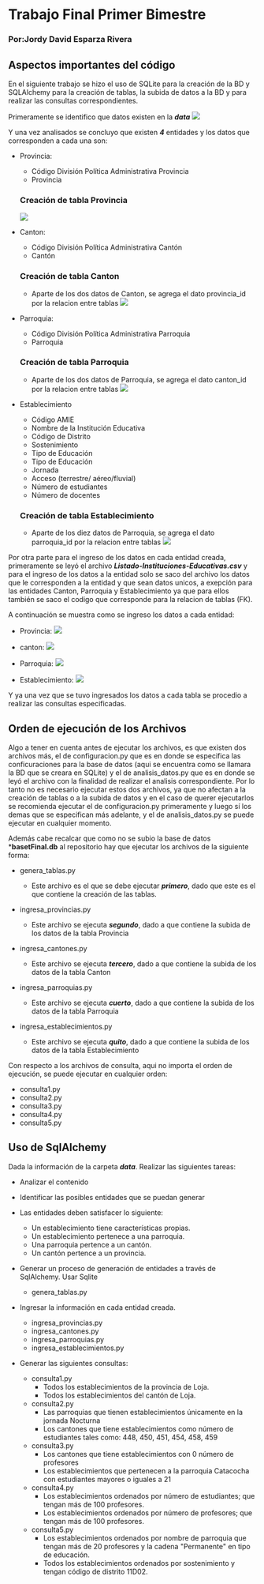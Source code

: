 # Trabajo Final Primer Bimestre

### Por:Jordy David Esparza Rivera

## Aspectos importantes del código

En el siguiente trabajo se hizo el uso de SQLite para la creación de la BD y SQLAlchemy para la creación de tablas, la subida de datos a la BD y para realizar las consultas correspondientes.

Primeramente se identifico que datos existen en la ***data***
![](https://github.com/PlataformasWeb-P-AA2021/trabajo-final-1bim-Jdesparza/img/0.png)

Y una vez analisados se concluyo que existen ***4*** entidades y los datos que corresponden a cada una son:

* Provincia:
	* Código División Política Administrativa Provincia
	* Provincia

	### Creación de tabla Provincia
	![](https://github.com/PlataformasWeb-P-AA2021/trabajo-final-1bim-Jdesparza/img/1.png) 

* Canton:
	* Código División Política Administrativa  Cantón
	* Cantón

	### Creación de tabla Canton
	* Aparte de los dos datos de Canton, se agrega el dato provincia_id por la relacion entre tablas
	![](https://github.com/PlataformasWeb-P-AA2021/trabajo-final-1bim-Jdesparza/img/2.png) 

* Parroquia:
	* Código División Política Administrativa  Parroquia
	* Parroquia

	### Creación de tabla Parroquia
	* Aparte de los dos datos de Parroquia, se agrega el dato canton_id por la relacion entre tablas
	![](https://github.com/PlataformasWeb-P-AA2021/trabajo-final-1bim-Jdesparza/img/3.png)

* Establecimiento
	* Código AMIE
	* Nombre de la Institución Educativa
	* Código de Distrito
	* Sostenimiento
	* Tipo de Educación
	* Tipo de Educación
	* Jornada
	* Acceso (terrestre/ aéreo/fluvial)
	* Número de estudiantes
	* Número de docentes

	### Creación de tabla Establecimiento
	* Aparte de los diez datos de Parroquia, se agrega el dato parroquia_id por la relacion entre tablas
	![](https://github.com/PlataformasWeb-P-AA2021/trabajo-final-1bim-Jdesparza/img/4.png)

Por otra parte para el ingreso de los datos en cada entidad creada, primeramente se leyó el archivo ***Listado-Instituciones-Educativas.csv*** y para el ingreso de los datos a la entidad solo se saco del archivo los datos que le corresponden a la entidad y que sean datos unicos, a exepción para las entidades Canton, Parroquia y Establecimiento ya que para ellos también se saco el codigo que corresponde para la relacion de tablas (FK).

A continuación se muestra como se ingreso los datos a cada entidad:

* Provincia:
	![](https://github.com/PlataformasWeb-P-AA2021/trabajo-final-1bim-Jdesparza/img/5.png)

* canton:
	![](https://github.com/PlataformasWeb-P-AA2021/trabajo-final-1bim-Jdesparza/img/6.png)

* Parroquia:
	![](https://github.com/PlataformasWeb-P-AA2021/trabajo-final-1bim-Jdesparza/img/7.png)

* Establecimiento:
	![](https://github.com/PlataformasWeb-P-AA2021/trabajo-final-1bim-Jdesparza/img/8.png)

Y ya una vez que se tuvo ingresados los datos a cada tabla se procedio a realizar las consultas especificadas.

## Orden de ejecución de los Archivos

Algo a tener en cuenta antes de ejecutar los archivos, es que existen dos archivos más, el de configuracion.py que es en donde se especifica las conficuraciones para la base de datos (aqui se encuentra como se llamara la BD que se creara en SQLite) y el de analisis_datos.py que es en donde se leyó el archivo con la finalidad de realizar el analisis correspondiente. Por lo tanto no es necesario ejecutar estos dos archivos, ya que no afectan a la creación de tablas o a la subida de datos y en el caso de querer ejecutarlos se recomienda ejecutar el de configuracion.py primeramente y luego sí los demas que se especifican más adelante, y el de analisis_datos.py se puede ejecutar en cualquier momento.

Además cabe recalcar que como no se subio la base de datos ***basetFinal.db** al repositorio hay que ejecutar los archivos de la siguiente forma:

* genera_tablas.py
	* Este archivo es el que se debe ejecutar ***primero***, dado que este es el que contiene la creación de las tablas.

* ingresa_provincias.py
	* Este archivo se ejecuta ***segundo***, dado a que contiene la subida de los datos de la tabla Provincia

* ingresa_cantones.py
	* Este archivo se ejecuta ***tercero***, dado a que contiene la subida de los datos de la tabla Canton

* ingresa_parroquias.py
	* Este archivo se ejecuta ***cuerto***, dado a que contiene la subida de los datos de la tabla Parroquia

* ingresa_establecimientos.py
	* Este archivo se ejecuta ***quito***, dado a que contiene la subida de los datos de la tabla Establecimiento

Con respecto a los archivos de consulta, aqui no importa el orden de ejecución, se puede ejecutar en cualquier orden:

* consulta1.py
* consulta2.py
* consulta3.py
* consulta4.py
* consulta5.py

## Uso de SqlAlchemy

Dada la información de la carpeta ***data***. Realizar las siguientes tareas:

* Analizar el contenido

* Identificar las posibles entidades que se puedan generar

* Las entidades deben satisfacer lo siguiente:
	* Un establecimiento tiene características propias.
	* Un establecimiento pertenece a una parroquia.
	* Una parroquia pertence a un cantón.
	* Un cantón pertence a un provincia.

* Generar un proceso de generación de entidades a través de SqlAlchemy. Usar Sqlite
	* genera_tablas.py

* Ingresar la información en cada entidad creada.
	* ingresa_provincias.py
	* ingresa_cantones.py
	* ingresa_parroquias.py
	* ingresa_establecimientos.py

* Generar las siguientes consultas:
	* consulta1.py
		* Todos los establecimientos de la provincia de Loja.
		* Todos los establecimientos del cantón de Loja.
	* consulta2.py
    	* Las parroquias que tienen establecimientos únicamente en la jornada Nocturna
		* Los cantones que tiene establecimientos como número de estudiantes tales como: 448, 450, 451, 454, 458, 459
	* consulta3.py
		* Los cantones que tiene establecimientos con 0 número de profesores
		* Los establecimientos que pertenecen a la parroquia Catacocha con estudiantes mayores o iguales a 21
	* consulta4.py
		* Los establecimientos ordenados por número de estudiantes; que tengan más de 100 profesores. 
		* Los establecimientos ordenados por número de profesores; que tengan más de 100 profesores.
	* consulta5.py
		* Los establecimientos ordenados por nombre de parroquia que tengan más de 20 profesores y la cadena "Permanente" en tipo de educación.
		* Todos los establecimientos ordenados por sostenimiento y tengan código de distrito 11D02.
